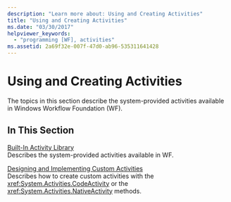 ```yaml
---
description: "Learn more about: Using and Creating Activities"
title: "Using and Creating Activities"
ms.date: "03/30/2017"
helpviewer_keywords: 
  - "programming [WF], activities"
ms.assetid: 2a69f32e-007f-47d0-ab96-535311641428
---
```

# Using and Creating Activities

The topics in this section describe the system-provided activities available in Windows Workflow Foundation (WF).  
  
## In This Section  

 [Built-In Activity Library](net-framework-4-5-built-in-activity-library.md)  
 Describes the system-provided activities available in WF.  
  
 [Designing and Implementing Custom Activities](designing-and-implementing-custom-activities.md)  
 Describes how to create custom activities with the <xref:System.Activities.CodeActivity> or the <xref:System.Activities.NativeActivity> methods.
